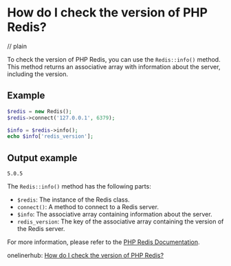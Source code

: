 # How do I check the version of PHP Redis?
// plain

To check the version of PHP Redis, you can use the `Redis::info()` method. This method returns an associative array with information about the server, including the version.

## Example

```php
$redis = new Redis();
$redis->connect('127.0.0.1', 6379);

$info = $redis->info();
echo $info['redis_version'];
```
## Output example

```
5.0.5
```

The `Redis::info()` method has the following parts:

- `$redis`: The instance of the Redis class.
- `connect()`: A method to connect to a Redis server.
- `$info`: The associative array containing information about the server.
- `redis_version`: The key of the associative array containing the version of the Redis server.

For more information, please refer to the [PHP Redis Documentation](https://redis.io/clients/php).

onelinerhub: [How do I check the version of PHP Redis?](https://onelinerhub.com/predis/how-do-i-check-the-version-of-php-redis)